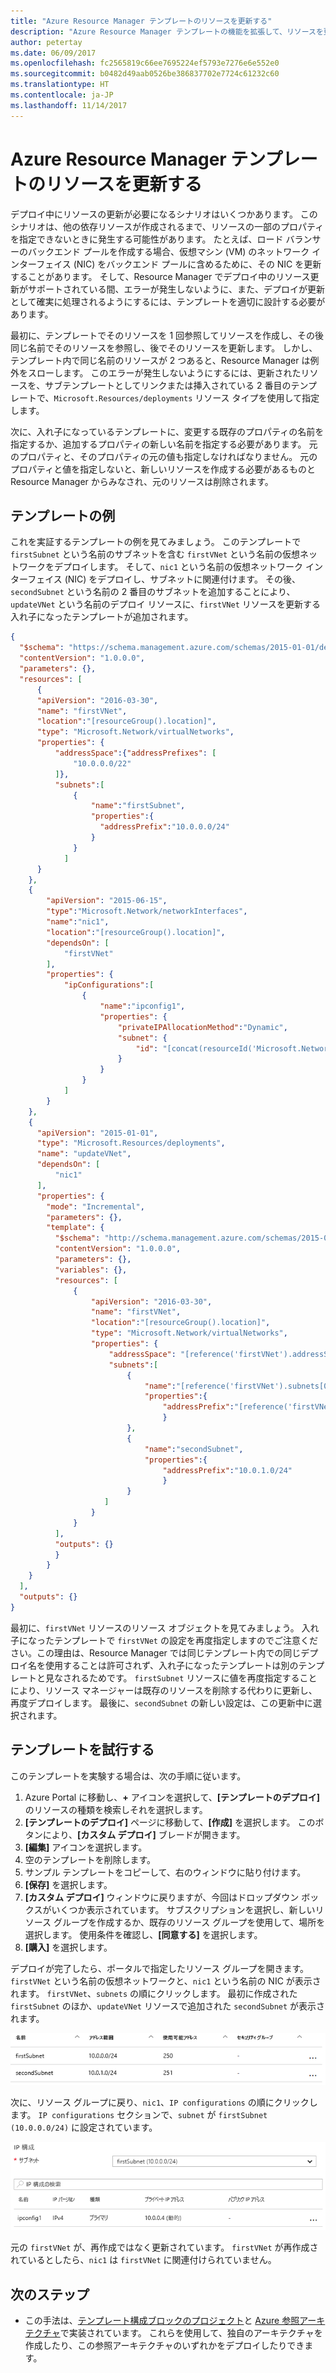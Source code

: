 ```yaml
---
title: "Azure Resource Manager テンプレートのリソースを更新する"
description: "Azure Resource Manager テンプレートの機能を拡張して、リソースを更新する方法について説明します"
author: petertay
ms.date: 06/09/2017
ms.openlocfilehash: fc2565819c66ee7695224ef5793e7276e6e552e0
ms.sourcegitcommit: b0482d49aab0526be386837702e7724c61232c60
ms.translationtype: HT
ms.contentlocale: ja-JP
ms.lasthandoff: 11/14/2017
---
```

# <a name="update-a-resource-in-an-azure-resource-manager-template"></a>Azure Resource Manager テンプレートのリソースを更新する

デプロイ中にリソースの更新が必要になるシナリオはいくつかあります。 このシナリオは、他の依存リソースが作成されるまで、リソースの一部のプロパティを指定できないときに発生する可能性があります。 たとえば、ロード バランサーのバックエンド プールを作成する場合、仮想マシン (VM) のネットワーク インターフェイス (NIC) をバックエンド プールに含めるために、その NIC を更新することがあります。 そして、Resource Manager でデプロイ中のリソース更新がサポートされている間、エラーが発生しないように、また、デプロイが更新として確実に処理されるようにするには、テンプレートを適切に設計する必要があります。

最初に、テンプレートでそのリソースを 1 回参照してリソースを作成し、その後同じ名前でそのリソースを参照し、後でそのリソースを更新します。 しかし、テンプレート内で同じ名前のリソースが 2 つあると、Resource Manager は例外をスローします。 このエラーが発生しないようにするには、更新されたリソースを、サブテンプレートとしてリンクまたは挿入されている 2 番目のテンプレートで、`Microsoft.Resources/deployments` リソース タイプを使用して指定します。

次に、入れ子になっているテンプレートに、変更する既存のプロパティの名前を指定するか、追加するプロパティの新しい名前を指定する必要があります。 元のプロパティと、そのプロパティの元の値も指定しなければなりません。 元のプロパティと値を指定しないと、新しいリソースを作成する必要があるものと Resource Manager からみなされ、元のリソースは削除されます。

## <a name="example-template"></a>テンプレートの例

これを実証するテンプレートの例を見てみましょう。 このテンプレートで `firstSubnet` という名前のサブネットを含む `firstVNet` という名前の仮想ネットワークをデプロイします。 そして、`nic1` という名前の仮想ネットワーク インターフェイス (NIC) をデプロイし、サブネットに関連付けます。 その後、`secondSubnet` という名前の 2 番目のサブネットを追加することにより、`updateVNet` という名前のデプロイ リソースに、`firstVNet` リソースを更新する入れ子になったテンプレートが追加されます。 

```json
{
  "$schema": "https://schema.management.azure.com/schemas/2015-01-01/deploymentTemplate.json#",
  "contentVersion": "1.0.0.0",
  "parameters": {},
  "resources": [
      {
      "apiVersion": "2016-03-30",
      "name": "firstVNet",
      "location":"[resourceGroup().location]",
      "type": "Microsoft.Network/virtualNetworks",
      "properties": {
          "addressSpace":{"addressPrefixes": [
              "10.0.0.0/22"
          ]},
          "subnets":[              
              {
                  "name":"firstSubnet",
                  "properties":{
                    "addressPrefix":"10.0.0.0/24"
                  }
              }
            ]
      }
    },
    {
        "apiVersion": "2015-06-15",
        "type":"Microsoft.Network/networkInterfaces",
        "name":"nic1",
        "location":"[resourceGroup().location]",
        "dependsOn": [
            "firstVNet"
        ],
        "properties": {
            "ipConfigurations":[
                {
                    "name":"ipconfig1",
                    "properties": {
                        "privateIPAllocationMethod":"Dynamic",
                        "subnet": {
                            "id": "[concat(resourceId('Microsoft.Network/virtualNetworks','firstVNet'),'/subnets/firstSubnet')]"
                        }
                    }
                }
            ]
        }
    },
    {
      "apiVersion": "2015-01-01",
      "type": "Microsoft.Resources/deployments",
      "name": "updateVNet",
      "dependsOn": [
          "nic1"
      ],
      "properties": {
        "mode": "Incremental",
        "parameters": {},
        "template": {
          "$schema": "http://schema.management.azure.com/schemas/2015-01-01/deploymentTemplate.json#",
          "contentVersion": "1.0.0.0",
          "parameters": {},
          "variables": {},
          "resources": [
              {
                  "apiVersion": "2016-03-30",
                  "name": "firstVNet",
                  "location":"[resourceGroup().location]",
                  "type": "Microsoft.Network/virtualNetworks",
                  "properties": {
                      "addressSpace": "[reference('firstVNet').addressSpace]",
                      "subnets":[
                          {
                              "name":"[reference('firstVNet').subnets[0].name]",
                              "properties":{
                                  "addressPrefix":"[reference('firstVNet').subnets[0].properties.addressPrefix]"
                                  }
                          },
                          {
                              "name":"secondSubnet",
                              "properties":{
                                  "addressPrefix":"10.0.1.0/24"
                                  }
                          }
                     ]
                  }
              }
          ],
          "outputs": {}
          }
        }
    }
  ],
  "outputs": {}
}
```

最初に、`firstVNet` リソースのリソース オブジェクトを見てみましょう。 入れ子になったテンプレートで `firstVNet` の設定を再度指定しますのでご注意ください。この理由は、Resource Manager では同じテンプレート内での同じデプロイ名を使用することは許可されず、入れ子になったテンプレートは別のテンプレートと見なされるためです。 `firstSubnet` リソースに値を再度指定することにより、リソース マネージャーは既存のリソースを削除する代わりに更新し、再度デプロイします。 最後に、`secondSubnet` の新しい設定は、この更新中に選択されます。

## <a name="try-the-template"></a>テンプレートを試行する

このテンプレートを実験する場合は、次の手順に従います。

1.  Azure Portal に移動し、**+** アイコンを選択して、**[テンプレートのデプロイ]** のリソースの種類を検索しそれを選択します。
2.  **[テンプレートのデプロイ]** ページに移動して、**[作成]** を選択します。 このボタンにより、**[カスタム デプロイ]** ブレードが開きます。
3.  **[編集]** アイコンを選択します。
4.  空のテンプレートを削除します。
5.  サンプル テンプレートをコピーして、右のウィンドウに貼り付けます。
6.  **[保存]** を選択します。
7.  **[カスタム デプロイ]** ウィンドウに戻りますが、今回はドロップダウン ボックスがいくつか表示されています。 サブスクリプションを選択し、新しいリソース グループを作成するか、既存のリソース グループを使用して、場所を選択します。 使用条件を確認し、**[同意する]** を選択します。
8.  **[購入]** を選択します。

デプロイが完了したら、ポータルで指定したリソース グループを開きます。 `firstVNet` という名前の仮想ネットワークと、`nic1` という名前の NIC が表示されます。 `firstVNet`、`subnets` の順にクリックします。 最初に作成された `firstSubnet` のほか、`updateVNet` リソースで追加された `secondSubnet` が表示されます。 

![元のサブネットと、更新されたサブネット](../_images/firstVNet-subnets.png)

次に、リソース グループに戻り、`nic1`、`IP configurations` の順にクリックします。 `IP configurations` セクションで、`subnet` が `firstSubnet (10.0.0.0/24)` に設定されています。 

![nic1 IP 構成設定](../_images/nic1-ipconfigurations.png)

元の `firstVNet` が、再作成ではなく更新されています。 `firstVNet` が再作成されているとしたら、`nic1` は `firstVNet` に関連付けられていません。

## <a name="next-steps"></a>次のステップ

* この手法は、[テンプレート構成ブロックのプロジェクト](https://github.com/mspnp/template-building-blocks)と [Azure 参照アーキテクチャ](/azure/architecture/reference-architectures/)で実装されています。 これらを使用して、独自のアーキテクチャを作成したり、この参照アーキテクチャのいずれかをデプロイしたりできます。
